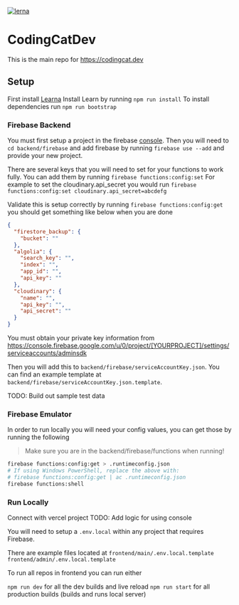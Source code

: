 [![lerna](https://img.shields.io/badge/maintained%20with-lerna-cc00ff.svg)](https://lerna.js.org/)

# CodingCatDev

This is the main repo for https://codingcat.dev

## Setup

First install [Learna](https://lerna.js.org/)
Install Learn by running `npm run install`
To install dependencies run `npm run bootstrap`

### Firebase Backend

You must first setup a project in the firebase [console](https://console.firebase.google.com/).
Then you will need to `cd backend/firebase` and add firebase by running `firebase use --add` and provide your new project.

There are several keys that you will need to set for your functions to work fully.
You can add them by running `firebase functions:config:set`
For example to set the cloudinary.api_secret you would run `firebase functions:config:set cloudinary.api_secret=abcdefg`

Validate this is setup correctly by running `firebase functions:config:get` you should get something like below when you are done

```json
{
  "firestore_backup": {
    "bucket": ""
  },
  "algolia": {
    "search_key": "",
    "index": "",
    "app_id": "",
    "api_key": ""
  },
  "cloudinary": {
    "name": "",
    "api_key": "",
    "api_secret": ""
  }
}
```

You must obtain your private key information from
https://console.firebase.google.com/u/0/project/[YOURPROJECT]/settings/serviceaccounts/adminsdk

Then you will add this to `backend/firebase/serviceAccountKey.json`.
You can find an example template at `backend/firebase/serviceAccountKey.json.template`.

TODO: Build out sample test data

### Firebase Emulator

In order to run locally you will need your config values, you can get those by running the following

> Make sure you are in the backend/firebase/functions when running!

```bash
firebase functions:config:get > .runtimeconfig.json
# If using Windows PowerShell, replace the above with:
# firebase functions:config:get | ac .runtimeconfig.json
firebase functions:shell
```

### Run Locally

Connect with vercel project
TODO: Add logic for using console

You will need to setup a `.env.local` within any project that requires Firebase.

There are example files located at
`frontend/main/.env.local.template`
`frontend/admin/.env.local.template`

To run all repos in frontend you can run either

`npm run dev` for all the dev builds and live reload
`npm run start` for all production builds (builds and runs local server)
